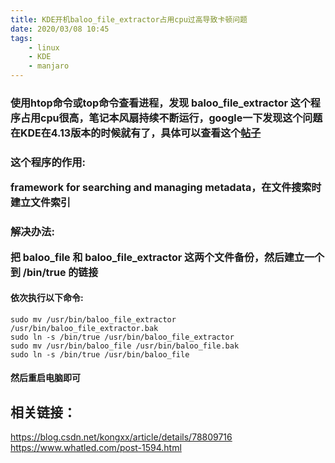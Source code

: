 ```yaml
---
title: KDE开机baloo_file_extractor占用cpu过高导致卡顿问题
date: 2020/03/08 10:45
tags: 
    - linux
    - KDE
    - manjaro
---
```

### <font size=3> 使用htop命令或top命令查看进程，发现 baloo_file_extractor 这个程序占用cpu很高，笔记本风扇持续不断运行，google一下发现这个问题在KDE在4.13版本的时候就有了，具体可以查看这个[帖子](https://forums.gentoo.org/viewtopic-p-7537940.html)</font>

### 这个程序的作用:
**<font size=3>framework for searching and managing metadata，在文件搜索时建立文件索引</font>**
### 解决办法:
**<font size=3>把 baloo_file 和 baloo_file_extractor 这两个文件备份，然后建立一个到 /bin/true 的链接</font>**
#### 依次执行以下命令:
```shell
sudo mv /usr/bin/baloo_file_extractor /usr/bin/baloo_file_extractor.bak
sudo ln -s /bin/true /usr/bin/baloo_file_extractor
sudo mv /usr/bin/baloo_file /usr/bin/baloo_file.bak
sudo ln -s /bin/true /usr/bin/baloo_file
```
#### 然后重启电脑即可
## 相关链接：
https://blog.csdn.net/kongxx/article/details/78809716
https://www.whatled.com/post-1594.html


